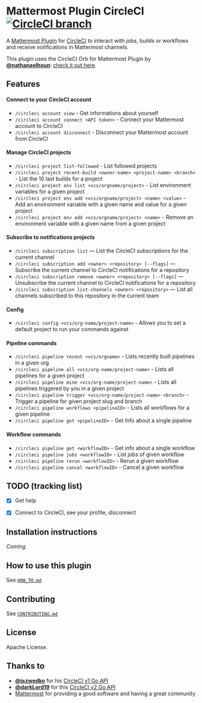 # Mattermost Plugin CircleCI [![CircleCI branch](https://img.shields.io/circleci/project/github/nathanaelhoun/mattermost-plugin-circleci/master.svg)](https://circleci.com/gh/mattermost/mattermost-plugin-circleci)

A [Mattermost Plugin](https://developers.mattermost.com/extend/plugins/) for [CircleCI](https://circleci.com) to interact with jobs, builds or workflows and receive notifications in Mattermost channels.

This plugin uses the CircleCI Orb for Mattermost Plugin by **[@nathanaelhoun](https://github.com/nathanaelhoun)**: [check it out here](https://github.com/nathanaelhoun/circleci-orb-mattermost-plugin-notify).

## Features

#### Connect to your CircleCI account

-   `/circleci account view` - Get informations about yourself
-   `/circleci account connect <API token>` - Connect your Mattermost account to CircleCI
-   `/circleci account disconnect` - Disconnect your Mattermost account from CircleCI

#### Manage CircleCI projects

-   `/circleci project list-followed` - List followed projects
-   `/circleci project recent-build <owner-name> <project-name> <branch>` - List the 10 last builds for a project
-   `/circleci project env list <vcs/orgname/project>` - List environment variables for a given project
-   `/circleci project env add <vcs/orgname/project> <name> <value>` - Add an environment variable with a given name and value for a given project
-   `/circleci project env add <vcs/orgname/project> <name>` - Remove an environment variable with a given name from a given project

#### Subscribe to notifications projects

-   `/circleci subscription list` — List the CircleCI subscriptions for the current channel
-   `/circleci subscription add <owner> <repository> [--flags]` — Subscribe the current channel to CircleCI notifications for a repository
-   `/circleci subscription remove <owner> <repository> [--flags]` — Unsubscribe the current channel to CircleCI notifications for a repository
-   `/circleci subscription list-channels <owner> <repository>` — List all channels subscribed to this repository in the current team

#### Config

-   `/circleci config <vcs/org-name/project-name>` - Allows you to set a default project to run your commands against

#### Pipeline commands

- `/circleci pipeline recent <vcs/orgname>` - Lists recently built pipelines in a given org
- `/circleci pipeline all <vcs/org-name/project-name>` - Lists all pipelines for a given project
- `/circleci pipeline mine <vcs/org-name/project-name>` - Lists all pipelines triggered by you in a given project
- `/circleci pipeline trigger <vcs/org-name/project-name> <branch>` - Trigger a pipeline for given project slug and branch
- `/circleci pipeline workflows <pipelineID>` - Lists all workflows for a given pipeline
- `/circleci pipeline get <pipelineID>` - Get Info about a single pipeline

#### Workflow commands

- `/circleci pipeline get <workflowID>` - Get info about a single workflow
- `/circleci pipeline jobs <workflowID>` - List jobs of given workflow
- `/circleci pipeline rerun <workflowID>` - Rerun a given workflow
- `/circleci pipeline cancel <workflowID>` - Cancel a given workflow

## TODO (tracking list)

-   [x] Get help

-   [x] Connect to CircleCI, see your profile, disconnect


## Installation instructions

_Coming_

## How to use this plugin

See [`HOW_TO.md`](./docs/HOW_TO.md)

## Contributing

See [`CONTRIBUTING.md`](CONTRIBUTING.md)

## License

Apache License.

## Thanks to

-   **[@jszwedko](https://github.com/jszwedko)** for his [CircleCI v1 Go API](https://github.com/jszwedko/go-circleci)
-   **[@darkLord19](https://github.com/darkLord19)** for this [CircleCI v2 Go API](https://github.com/darkLord19/circleci-v2)
-   [Mattermost](https://mattermost.org) for providing a good software and having a great community
